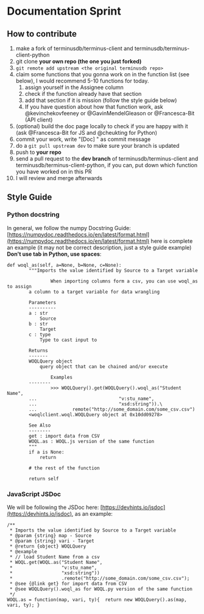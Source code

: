 # Documentation Sprint

## **How to contribute**

1. make a fork of terminusdb/terminus-client and terminusdb/terminus-client-python
2. git clone **your own repo (the one you just forked)**
3. `git remote add upstream <the original terminusdb repo>`
4. claim some functions that you gonna work on in the function list (see below), I would recommend 5-10 functions for today.
    1. assign yourself in the Assignee column
    2. check if the function already have that section
    3. add that section if it is mission (follow the style guide below)
    4. If you have question about how that function work, ask @kevinchekovfeeney or @GavinMendelGleason or @Francesca-Bit (API client)
5. (optional) build the doc page locally to check if you are happy with it (ask @Francesca-Bit for JS and @cheukting for Python)
6. commit your work, write "[Doc] <function you have worked on>" as commit message
7. do a `git pull upstream dev` to make sure your branch is updated
8. push to **your repo**
9. send a pull request to the **dev branch** of terminusdb/terminus-client and terminusdb/terminus-client-python, if you can, put down which function you have worked on in this PR
10. I will review and merge afterwards

## **Style Guide**

### **Python docstring**

In general, we follow the numpy Docstring Guide: [https://numpydoc.readthedocs.io/en/latest/format.html](https://numpydoc.readthedocs.io/en/latest/format.html) here is complete an example (it may not be correct description, just a style guide example) **Don't use tab in Python, use spaces**:

    def woql_as(self, a=None, b=None, c=None):
            """Imports the value identified by Source to a Target variable

    				When importing columns form a csv, you can use woql_as to assign
            a column to a target variable for data wrangling

            Parameters
            ----------
            a : str
                Source
            b : str
                Target
            c : type
                Type to cast input to

            Returns
            -------
            WOQLQuery object
                query object that can be chained and/or execute

    				Examples
            --------
    				>>> WOQLQuery().get(WOQLQuery().woql_as("Student Name",
            ...                              "v:stu_name",
            ...                              "xsd:string")).\
            ...             remote("http://some_domain.com/some_csv.csv")
            <woqlclient.woql.WOQLQuery object at 0x10dd09278>

            See Also
            --------
            get : import data from CSV
            WOQL.as : WOQL.js version of the same function
            """
            if a is None:
                return

            # the rest of the function

            return self

### JavaScript JSDoc

We will be following the JSDoc here: [https://devhints.io/jsdoc](https://devhints.io/jsdoc), as an example:

    /**
     * Imports the value identified by Source to a Target variable
     * @param {string} map - Source
     * @param {string} vari - Target
     * @return {object} WOQLQuery
     * @example
     * // load Student Name from a csv
     * WOQL.get(WOQL.as("Student Name",
     *                  "v:stu_name",
     *                  "xsd:string"))
     *                  .remote("http://some_domain.com/some_csv.csv");
     * @see {@link get} for import data from CSV
     * @see WOQLQuery().woql_as for WOQL.py version of the same function
     */
    WOQL.as = function(map, vari, ty){	return new WOQLQuery().as(map, vari, ty); }
